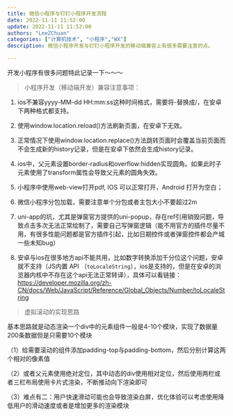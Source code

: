 ```yaml
---
title: 微信小程序与钉钉小程序开发流程
date: 2022-11-11 11:52:00
update: 2022-11-11 11:52:00
authors: "LeeZChuan"
categories: ["计算机技术", "小程序","WX"]
description: 微信小程序开发与钉钉小程序开发的移动端兼容上有很多需要注意的点。

---
```


开发小程序有很多问题特此记录一下～～～

> 小程序开发（移动端开发）兼容注意事项：

1. ios不兼容yyyy-MM-dd HH:mm:ss这种时间格式，需要将-替换成/，在安卓下两种格式都支持。
2. 使用window.location.reload()方法刷新页面，在安卓下无效。
3. 正常情况下使用window.location.replace()方法跳转页面时会覆盖当前页面而不会生成新的history记录，但是在安卓下依然会生成history记录。
4. ios中，父元素设置border-radius和overflow:hidden实现圆角。如果此时子元素使用了transform属性会导致父元素的圆角失效。


5. 小程序中使用web-view打开pdf, IOS 可以正常打开，Android 打开为空白；
6. 微信小程序分包加载，需要注意单个分包或者主包大小不要超过2m
7. uni-app的坑，尤其是弹窗官方提供的uni-popup，存在ref引用销毁问题，导致点击多次无法正常绘制了，需要自己写弹窗逻辑（能不用官方的插件尽量不用，有很多性能问题都是官方插件引起，比如日期控件或者弹窗控件都会产城一些未知bug）
8. 安卓与ios在很多地方api不能共用，比如数字转换添加千分位这个问题，安卓就不支持（JS内置 API （`toLocaleString`），ios是支持的，但是在安卓的浏览器内核中不存在这个api无法正常转译），具体可以看链接：https://developer.mozilla.org/zh-CN/docs/Web/JavaScript/Reference/Global_Objects/Number/toLocaleString

> 虚拟滚动的实现思路

基本思路就是动态渲染一个div中的元素组件一般是4-10个模块，实现了数据量200条数据但是只需要10个模块

（1）给需要滚动的组件添加padding-top与padding-bottom，然后分别计算这两个相对的像素值

（2）或者父元素使用绝对定位，其中动态的div使用相对定位，然后使用两栏或者三栏布局使用卡片式渲染，不断推动向下渲染即可

（3）难点有二：用户快速滑动可能也会导致渲染白屏，优化体验可以考虑使用降低用户的滑动速度或者是增加更多的渲染模块

